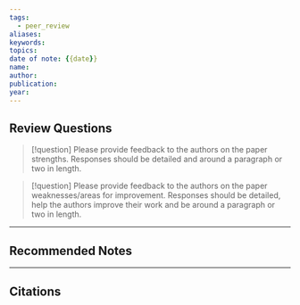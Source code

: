 ```yaml
---
tags: 
  - peer_review
aliases: 
keywords: 
topics: 
date of note: {{date}}
name: 
author: 
publication: 
year:
---
```


##  Review Questions

>[!question]
> Please provide feedback to the authors on the paper strengths. Responses should be detailed and around a paragraph or two in length.







>[!question]
> Please provide feedback to the authors on the paper weaknesses/areas for improvement. Responses should be detailed, help the authors improve their work and be around a paragraph or two in length.








-----------
##  Recommended Notes




-----------
##  Citations